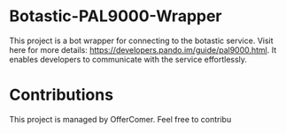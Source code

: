 # Botastic-PAL9000-Wrapper
This project is a bot wrapper for connecting to the botastic service. Visit here for more details: https://developers.pando.im/guide/pal9000.html. It enables developers to communicate with the service effortlessly.

# Contributions
This project is managed by OfferComer. Feel free to contribu